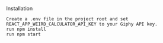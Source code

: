 Installation

    Create a .env file in the project root and set REACT_APP_WEIRD_CALCULATOR_API_KEY to your Giphy API key.
    run npm install
    run npm start
